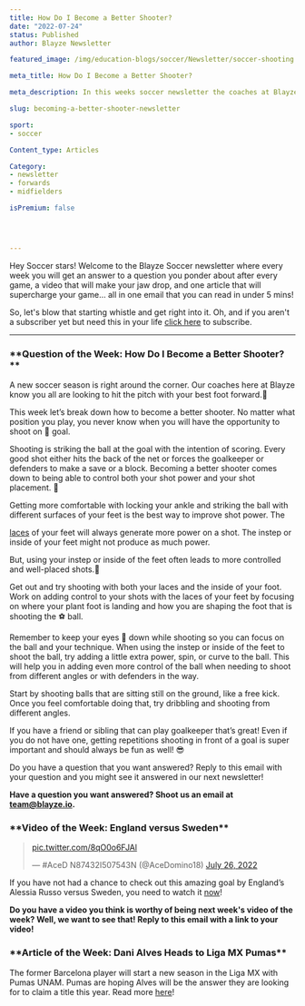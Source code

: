 ```yaml
---
title: How Do I Become a Better Shooter?
date: "2022-07-24"
status: Published
author: Blayze Newsletter

featured_image: /img/education-blogs/soccer/Newsletter/soccer-shooting.jpg

meta_title: How Do I Become a Better Shooter?

meta_description: In this weeks soccer newsletter the coaches at Blayze discuss how you can improve your shooting.

slug: becoming-a-better-shooter-newsletter

sport:
- soccer

Content_type: Articles

Category:
- newsletter
- forwards
- midfielders

isPremium: false




---
```


Hey Soccer stars! Welcome to the Blayze Soccer newsletter where every week you will get an answer to a question you ponder about after every game, a video that will make your jaw drop, and one article that will supercharge your game... all in one email that you can read in under 5 mins! 

So, let's blow that starting whistle and get right into it.  Oh, and if you aren't a subscriber yet but need this in your life [click here](https://racers360.activehosted.com/f/17) to subscribe.

<div class="_form_17"></div><script src="https://racers360.activehosted.com/f/embed.php?id=17" type="text/javascript" charset="utf-8"></script>

-----------------------------------------------------------------------------------------------

<h3>**Question of the Week: How Do I Become a Better Shooter?**</h3>

A new soccer season is right around the corner. Our coaches here at Blayze know you all are looking to hit the pitch with your best foot forward.🦶

This week let’s break down how to become a better shooter. No matter what position you play, you never know when you will have the opportunity to shoot on 🥅 goal.

Shooting is striking the ball at the goal with the intention of scoring. Every good shot either hits the back of the net or forces the goalkeeper or defenders to make a save or a block. Becoming a better shooter comes down to being able to control both your shot power and your shot placement. 🎯

Getting more comfortable with locking your ankle and striking the ball with different surfaces of your feet is the best way to improve shot power. The

[laces](https://www.blayze.io/blog/soccer/60-second-soccer-skills-striking-with-your-laces) of your feet will always generate more power on a shot. The instep or inside of your feet might not produce as much power.

But, using your instep or inside of the feet often leads to more controlled and well-placed shots.🥅

Get out and try shooting with both your laces and the inside of your foot. Work on adding control to your shots with the laces of your feet by focusing on where your plant foot is landing and how you are shaping the foot that is shooting the ⚽ ball.

Remember to keep your eyes 👀 down while shooting so you can focus on the ball and your technique. When using the instep or inside of the feet to shoot the ball, try adding a little extra power, spin, or curve to the ball. This will help you in adding even more control of the ball when needing to shoot from different angles or with defenders in the way.

Start by shooting balls that are sitting still on the ground, like a free kick. Once you feel comfortable doing that, try dribbling and shooting from different angles.

If you have a friend or sibling that can play goalkeeper that’s great! Even if you do not have one, getting repetitions shooting in front of a goal is super important and should always be fun as well! 😎

Do you have a question that you want answered? Reply to this email with your question and you might see it answered in our next newsletter!

**Have a question you want answered?  Shoot us an email at [team@blayze.io](mailto:team@blayze.io).**



<h3>**Video of the Week: England versus Sweden**</h3>

<blockquote class="twitter-tweet"><p lang="qme" dir="ltr"> <a href="https://t.co/8qO0o6FJAl">pic.twitter.com/8qO0o6FJAl</a></p>&mdash; #AceD N87432I507543N (@AceDomino18) <a href="https://twitter.com/AceDomino18/status/1552033419672129536?ref_src=twsrc%5Etfw">July 26, 2022</a></blockquote> <script async src="https://platform.twitter.com/widgets.js" charset="utf-8"></script>

If you have not had a chance to check out this amazing goal by England’s Alessia Russo versus Sweden, you need to watch it [now](https://twitter.com/acedomino18/status/1552033419672129536?s=21&t=7BZlbhxWh_DBV3KyqdhVbA)!

**Do you have a video you think is worthy of being next week's video of the week? Well, we want to see that! Reply to this email with a link to your video!**



<h3>**Article of the Week: Dani Alves Heads to Liga MX Pumas**</h3>

The former Barcelona player will start a new season in the Liga MX with Pumas UNAM. Pumas are hoping Alves will be the answer they are looking for to claim a title this year. Read more [here](https://www.espn.com/soccer/mexican-liga-bbva-mx/story/4706646/liga-mx-will-dani-alves-be-pumas-key-to-title-can-cruz-azuls-santiago-gimenez-make-transfer-abroad)!

